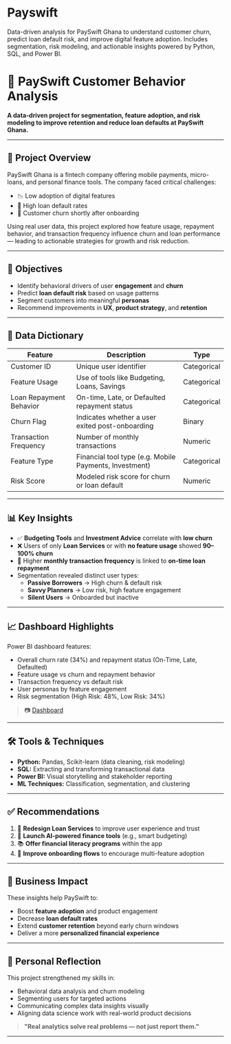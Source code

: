 # Payswift
Data-driven analysis for PaySwift Ghana to understand customer churn, predict loan default risk, and improve digital feature adoption. Includes segmentation, risk modeling, and actionable insights powered by Python, SQL, and Power BI.

# 💼 PaySwift Customer Behavior Analysis

**A data-driven project for segmentation, feature adoption, and risk modeling to improve retention and reduce loan defaults at PaySwift Ghana.**

---

## 🧭 Project Overview

PaySwift Ghana is a fintech company offering mobile payments, micro-loans, and personal finance tools. The company faced critical challenges:

- 📉 Low adoption of digital features  
- 💸 High loan default rates  
- 🚪 Customer churn shortly after onboarding  

Using real user data, this project explored how feature usage, repayment behavior, and transaction frequency influence churn and loan performance — leading to actionable strategies for growth and risk reduction.

---

## 🎯 Objectives

- Identify behavioral drivers of user **engagement** and **churn**
- Predict **loan default risk** based on usage patterns
- Segment customers into meaningful **personas**
- Recommend improvements in **UX**, **product strategy**, and **retention**

---

## 📘 Data Dictionary

| Feature                   | Description                                              | Type        |
|---------------------------|----------------------------------------------------------|-------------|
| Customer ID               | Unique user identifier                                   | Categorical |
| Feature Usage             | Use of tools like Budgeting, Loans, Savings              | Categorical |
| Loan Repayment Behavior   | On-time, Late, or Defaulted repayment status             | Categorical |
| Churn Flag                | Indicates whether a user exited post-onboarding          | Binary      |
| Transaction Frequency     | Number of monthly transactions                           | Numeric     |
| Feature Type              | Financial tool type (e.g. Mobile Payments, Investment)   | Categorical |
| Risk Score                | Modeled risk score for churn or loan default             | Numeric     |

---

## 📊 Key Insights

- ✅ **Budgeting Tools** and **Investment Advice** correlate with **low churn**
- ❌ Users of only **Loan Services** or with **no feature usage** showed **90–100% churn**
- 🔁 Higher **monthly transaction frequency** is linked to **on-time loan repayment**
- Segmentation revealed distinct user types:
  - **Passive Borrowers** → High churn & default risk  
  - **Savvy Planners** → Low risk, high feature engagement  
  - **Silent Users** → Onboarded but inactive  

---

## 📈 Dashboard Highlights

Power BI dashboard features:

- Overall churn rate (34%) and repayment status (On-Time, Late, Defaulted)
- Feature usage vs churn and repayment behavior
- Transaction frequency vs default risk
- User personas by feature engagement
- Risk segmentation (High Risk: 48%, Low Risk: 34%)

> 📷 [Dashboard](https://github.com/Oacquah31/Payswift/blob/main/payswift.png)

---

## 🛠 Tools & Techniques

- **Python:** Pandas, Scikit-learn (data cleaning, risk modeling)
- **SQL:** Extracting and transforming transactional data
- **Power BI:** Visual storytelling and stakeholder reporting
- **ML Techniques:** Classification, segmentation, and clustering

---

## ✅ Recommendations

1. 🔁 **Redesign Loan Services** to improve user experience and trust  
2. 🧠 **Launch AI-powered finance tools** (e.g., smart budgeting)  
3. 📚 **Offer financial literacy programs** within the app  
4. 🚀 **Improve onboarding flows** to encourage multi-feature adoption  

---

## 🚀 Business Impact

These insights help PaySwift to:

- Boost **feature adoption** and product engagement  
- Decrease **loan default rates**  
- Extend **customer retention** beyond early churn windows  
- Deliver a more **personalized financial experience**

---

## 🧠 Personal Reflection

This project strengthened my skills in:

- Behavioral data analysis and churn modeling  
- Segmenting users for targeted actions  
- Communicating complex data insights visually  
- Aligning data science work with real-world product decisions  

> **"Real analytics solve real problems — not just report them."**

---
